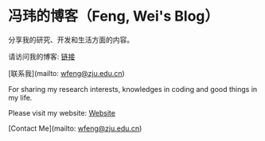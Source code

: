 # 冯玮的博客（Feng, Wei's Blog）

分享我的研究、开发和生活方面的内容。

请访问我的博客: [链接](https://fwzju.com)

[联系我](mailto: wfeng@zju.edu.cn)

For sharing my research interests, knowledges in coding and good things in my life.

Please visit my website: [Website](https://fwzju.com)

[Contact Me](mailto: wfeng@zju.edu.cn)